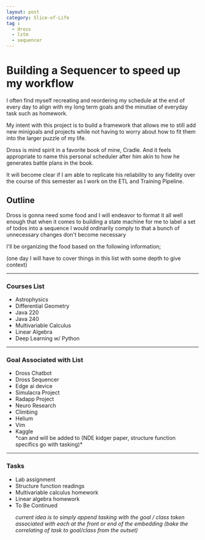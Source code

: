 ```yaml
---
layout: post
category: Slice-of-Life
tag :
  - dross
  - lstm
  - sequencer
---
```


# Building a Sequencer to speed up my workflow

I often find myself recreating and reordering my schedule at the end of every
day to align with my long term goals and the minutiae of everyday task such as
homework.

My intent with this project is to build a framework that allows me to still
add new minigoals and projects while not having to worry about how to fit them
into the larger puzzle of my life.

Dross is mind spirit in a favorite book of mine, Cradle. And it feels appropriate
to name this personal scheduler after him akin to how he generates battle plans
in the book.

It will become clear if I am able to replicate his reliability to any fidelity 
over the course of this semester as I work on the ETL and Training Pipeline.

## Outline ##

Dross is gonna need some food and I will endeavor to format it all well enough
that when it comes to building a state machine for me to label a set of todos
into a sequence I would ordinarily comply to that a bunch of unnecessary changes
don't become necessary

I'll be organizing the food based on the following information;

(one day I will have to cover things in this list with some depth to give context)

___

### Courses List ###
<ul>
<li>Astrophysics</li>
<li>Differential Geometry</li>
<li>Java 220</li>
<li>Java 240</li>
<li>Multivariable Calculus</li>
<li>Linear Algebra</li>
<li>Deep Learning w/ Python</li>
</ul>

___

### Goal Associated with List ###
<ul>
<li>Dross Chatbot</li>
<li>Dross Sequencer</li>
<li>Edge ai device</li>
<li>Simulacra Project</li>
<li>Radapp Project</li>
<li>Neuro Research</li>
<li>Climbing</li>
<li>Helium</li>
<li>Vim</li>
<li>Kaggle</li>
*can and will be added to (NDE kidger paper, structure function specifics go with tasking)* 
</ul>

___

### Tasks ###
<ul>
<li>Lab assignment</li>
<li>Structure function readings</li>
<li>Multivariable calculus homework</li>
<li>Linear algebra homework</li>
<li>To Be Continued</li> 

*current idea is to simply append tasking with the goal / class token associated with each at the front or end of the embedding (bake the correlating of task to goal/class from the outset)* 
</ul>

